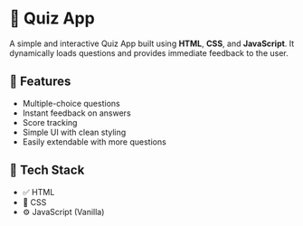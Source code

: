 # 🧠 Quiz App

A simple and interactive Quiz App built using **HTML**, **CSS**, and **JavaScript**. It dynamically loads questions and provides immediate feedback to the user.

## 🎯 Features

- Multiple-choice questions
- Instant feedback on answers
- Score tracking
- Simple UI with clean styling
- Easily extendable with more questions

## 🧰 Tech Stack

- ✅ HTML
- 🎨 CSS
- ⚙️ JavaScript (Vanilla)
